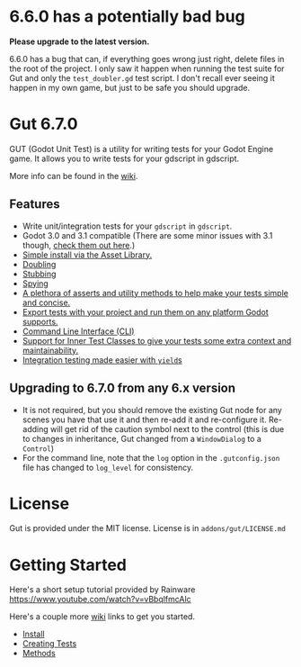 # 6.6.0 has a potentially bad bug
__Please upgrade to the latest version.__

6.6.0 has a bug that can, if everything goes wrong just right, delete files in the root of the project.  I only saw it happen when running the test suite for Gut and only the `test_doubler.gd` test script.  I don't recall ever seeing it happen in my own game, but just to be safe you should upgrade.

# Gut 6.7.0
GUT (Godot Unit Test) is a utility for writing tests for your Godot Engine game.  It allows you to write tests for your gdscript in gdscript.

More info can be found in the [wiki](https://github.com/bitwes/Gut/wiki).

## Features
* Write unit/integration tests for your `gdscript` in `gdscript`.
* Godot 3.0 and 3.1 compatible (There are some minor issues with 3.1 though, [check them out here](https://github.com/bitwes/Gut/wiki/Godot-3.1-Issues).)
* [Simple install via the Asset Library.](https://github.com/bitwes/Gut/wiki/Install)
* [Doubling](https://github.com/bitwes/Gut/wiki/Doubles)
* [Stubbing](https://github.com/bitwes/Gut/wiki/Stubbing)
* [Spying](https://github.com/bitwes/Gut/wiki/Spies)
* [A plethora of asserts and utility methods to help make your tests simple and concise.](https://github.com/bitwes/Gut/wiki/Methods)
* [Export tests with your project and run them on any platform Godot supports.](https://github.com/bitwes/Gut/wiki/Exporting-Tests)
* [Command Line Interface (CLI)](https://github.com/bitwes/Gut/wiki/Command-Line)
* [Support for Inner Test Classes to give your tests some extra context and maintainability.](https://github.com/bitwes/Gut/wiki/Inner-Test-Classes)
* [Integration testing made easier with `yield`s](https://github.com/bitwes/Gut/wiki/Yielding)

## Upgrading to 6.7.0 from any 6.x version
* It is not required, but you should remove the existing Gut node for any scenes you have that use it and then re-add it and re-configure it.  Re-adding will get rid of the caution symbol next to the control (this is due to changes in inheritance, Gut changed from a `WindowDialog` to a `Control`)
* For the command line, note that the `log` option in the `.gutconfig.json` file has changed to `log_level` for consistency.

# License
Gut is provided under the MIT license.  License is in `addons/gut/LICENSE.md`

# Getting Started
Here's a short setup tutorial provided by Rainware https://www.youtube.com/watch?v=vBbqlfmcAlc

Here's a couple more [wiki](https://github.com/bitwes/Gut/wiki) links to get you started.
* [Install](https://github.com/bitwes/Gut/wiki/Install)
* [Creating Tests](https://github.com/bitwes/Gut/wiki/Creating-Tests)
* [Methods](https://github.com/bitwes/Gut/wiki/Methods)

